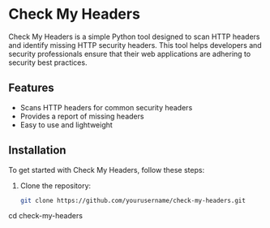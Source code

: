 # Check My Headers

Check My Headers is a simple Python tool designed to scan HTTP headers and identify missing HTTP security headers. This tool helps developers and security professionals ensure that their web applications are adhering to security best practices.

## Features

- Scans HTTP headers for common security headers
- Provides a report of missing headers
- Easy to use and lightweight

## Installation

To get started with Check My Headers, follow these steps:

1. Clone the repository:

   ```bash
   git clone https://github.com/yourusername/check-my-headers.git
cd check-my-headers
